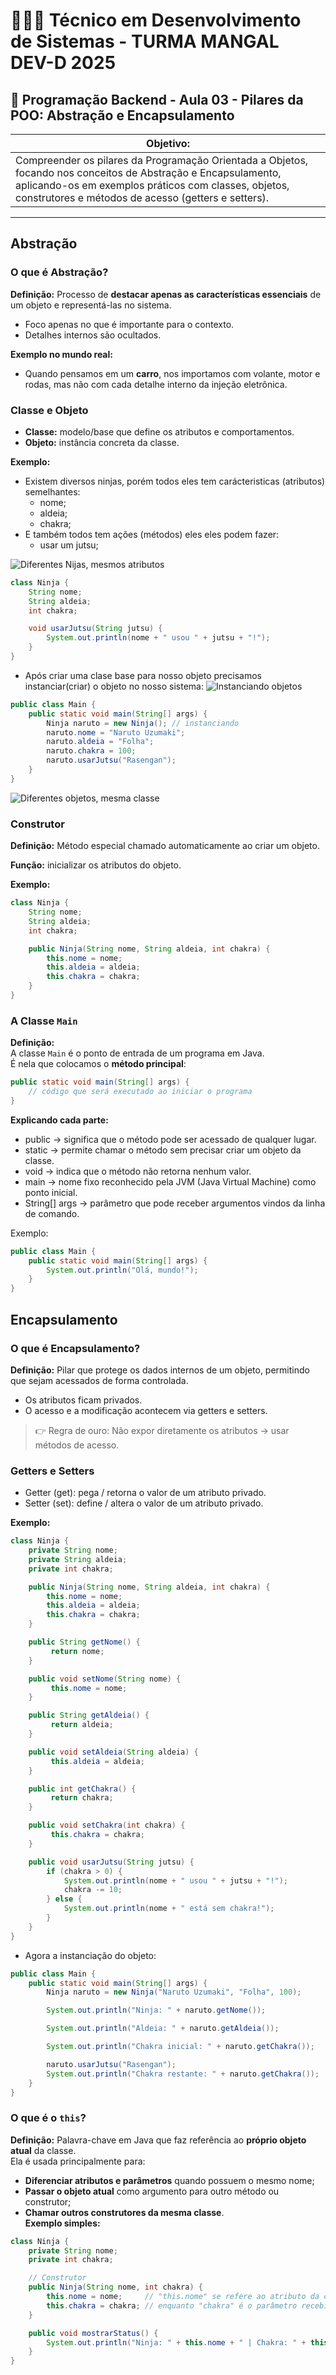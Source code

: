 # 👨🏻‍💻 Técnico em Desenvolvimento de Sistemas - TURMA MANGAL DEV-D 2025

## 🍵 Programação Backend - Aula 03 - Pilares da POO: Abstração e Encapsulamento
|Objetivo:|
|-|
|Compreender os pilares da Programação Orientada a Objetos, focando nos conceitos de Abstração e Encapsulamento, aplicando-os em exemplos práticos com classes, objetos, construtores e métodos de acesso (getters e setters).|

---

## Abstração

### O que é Abstração?
**Definição:** Processo de **destacar apenas as características essenciais** de um objeto e representá-las no sistema.  
- Foco apenas no que é importante para o contexto.  
- Detalhes internos são ocultados.  

**Exemplo no mundo real:**  
- Quando pensamos em um **carro**, nos importamos com volante, motor e rodas, mas não com cada detalhe interno da injeção eletrônica.  

### Classe e Objeto
- **Classe:** modelo/base que define os atributos e comportamentos.  
- **Objeto:** instância concreta da classe.  

**Exemplo:**
- Existem diversos ninjas, porém todos eles tem carácteristicas (atributos) semelhantes:
    - nome;
    - aldeia;
    - chakra;
- E também todos tem ações (métodos) eles eles podem fazer:
    - usar um jutsu;

![Diferentes Nijas, mesmos atributos ](../../assets/Ninjas.png)

```java
class Ninja {
    String nome;
    String aldeia;
    int chakra;

    void usarJutsu(String jutsu) {
        System.out.println(nome + " usou " + jutsu + "!");
    }
}
````
- Após criar uma clase base para nosso objeto precisamos instanciar(criar) o objeto no nosso sistema:
![Instanciando objetos ](../../assets/Instanciacao.png)

```java
public class Main {
    public static void main(String[] args) {
        Ninja naruto = new Ninja(); // instanciando
        naruto.nome = "Naruto Uzumaki";
        naruto.aldeia = "Folha";
        naruto.chakra = 100;
        naruto.usarJutsu("Rasengan");
    }
}
````
![Diferentes objetos, mesma classe](../../assets/ObjetoInstanciado.png)

### Construtor

**Definição:** Método especial chamado automaticamente ao criar um objeto.

**Função:** inicializar os atributos do objeto.

**Exemplo:**
```java
class Ninja {
    String nome;
    String aldeia;
    int chakra;

    public Ninja(String nome, String aldeia, int chakra) {
        this.nome = nome;
        this.aldeia = aldeia;
        this.chakra = chakra;
    }
}
````

### A Classe `Main`
**Definição:**  
A classe `Main` é o ponto de entrada de um programa em Java.  
É nela que colocamos o **método principal**:  

```java
public static void main(String[] args) {
    // código que será executado ao iniciar o programa
}
````

**Explicando cada parte:**
- public → significa que o método pode ser acessado de qualquer lugar.
- static → permite chamar o método sem precisar criar um objeto da classe.
- void → indica que o método não retorna nenhum valor.
- main → nome fixo reconhecido pela JVM (Java Virtual Machine) como ponto inicial.
- String[] args → parâmetro que pode receber argumentos vindos da linha de comando.

Exemplo:
```java
public class Main {
    public static void main(String[] args) {
        System.out.println("Olá, mundo!");
    }
}
````

## Encapsulamento
### O que é Encapsulamento?

**Definição:** Pilar que protege os dados internos de um objeto, permitindo que sejam acessados de forma controlada.
- Os atributos ficam privados.
- O acesso e a modificação acontecem via getters e setters.

> 👉 Regra de ouro: Não expor diretamente os atributos → usar métodos de acesso.

### Getters e Setters

- Getter (get): pega / retorna o valor de um atributo privado.
- Setter (set): define / altera o valor de um atributo privado.

**Exemplo:**
```java
class Ninja {
    private String nome;
    private String aldeia;
    private int chakra;

    public Ninja(String nome, String aldeia, int chakra) {
        this.nome = nome;
        this.aldeia = aldeia;
        this.chakra = chakra;
    }

    public String getNome() {
         return nome; 
    }

    public void setNome(String nome) {
         this.nome = nome; 
    }

    public String getAldeia() {
         return aldeia; 
    }

    public void setAldeia(String aldeia) {
         this.aldeia = aldeia; 
    }

    public int getChakra() {
         return chakra; 
    }

    public void setChakra(int chakra) {
         this.chakra = chakra; 
    }

    public void usarJutsu(String jutsu) {
        if (chakra > 0) {
            System.out.println(nome + " usou " + jutsu + "!");
            chakra -= 10;
        } else {
            System.out.println(nome + " está sem chakra!");
        }
    }
}
````

- Agora a instanciação do objeto:
```java
public class Main {
    public static void main(String[] args) {
        Ninja naruto = new Ninja("Naruto Uzumaki", "Folha", 100);

        System.out.println("Ninja: " + naruto.getNome());

        System.out.println("Aldeia: " + naruto.getAldeia());

        System.out.println("Chakra inicial: " + naruto.getChakra());

        naruto.usarJutsu("Rasengan");
        System.out.println("Chakra restante: " + naruto.getChakra());
    }
}
````
### O que é o `this`?
**Definição:** Palavra-chave em Java que faz referência ao **próprio objeto atual** da classe.  
Ela é usada principalmente para:  
- **Diferenciar atributos e parâmetros** quando possuem o mesmo nome;  
- **Passar o objeto atual** como argumento para outro método ou construtor;  
- **Chamar outros construtores da mesma classe**.  
**Exemplo simples:**
```java
class Ninja {
    private String nome;
    private int chakra;

    // Construtor
    public Ninja(String nome, int chakra) {
        this.nome = nome;     // "this.nome" se refere ao atributo da classe
        this.chakra = chakra; // enquanto "chakra" é o parâmetro recebido
    }

    public void mostrarStatus() {
        System.out.println("Ninja: " + this.nome + " | Chakra: " + this.chakra);
    }
}
````